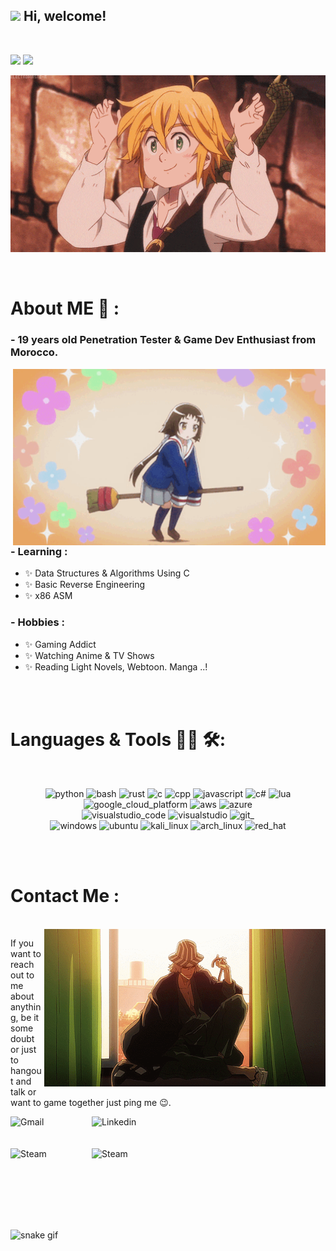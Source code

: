 <h2> <img src="https://emojis.slackmojis.com/emojis/images/1588315024/8823/hyperkitty.gif?1588315024" width="30" /> Hi, welcome! </h2>
<br>

![](https://dcbadge.vercel.app/api/shield/991691568262156379) [![](https://dcbadge.vercel.app/api/server/PK93fj8Rs3)](https://discord.gg/PK93fj8Rs3)
<br>
<div align="center">
<img hight="300" width="700" alt="GIF" align="center" src="assets/top.gif">
</div>

</br>
</br>


# About ME 💬 :

### - 19 years  old Penetration Tester & Game Dev Enthusiast from Morocco.

<img hight="400" width="500" alt="GIF" align="right" src="assets/mid.gif">

### - Learning :
- ✨ Data Structures & Algorithms Using C
- ✨ Basic Reverse Engineering
- ✨ x86 ASM

### - Hobbies : 
- ✨ Gaming Addict
- ✨ Watching Anime & TV Shows
- ✨ Reading Light Novels, Webtoon. Manga ..!

</br>
</br>

# Languages & Tools 👨‍💻 🛠:
</br>

<p align="center">

<!-- For more icons please follow  https://github.com/MikeCodesDotNET/ColoredBadges -->
<img src="https://img.shields.io/badge/python-%233776AB.svg?&style=for-the-badge&logo=python&logoColor=white" alt="python">
<img src="https://img.shields.io/badge/gnu%20bash-%234EAA25.svg?&style=for-the-badge&logo=gnu%20bash&logoColor=white" alt="bash">
<img src="https://img.shields.io/badge/rust-%23000000.svg?&style=for-the-badge&logo=rust&logoColor=white" alt="rust">
<img src="https://img.shields.io/badge/C-00599C?style=for-the-badge&logo=c&logoColor=white" alt="c">
<img src="https://img.shields.io/badge/c%2B%2B-%2300599C.svg?&style=for-the-badge&logo=c%2B%2B&logoColor=white" alt="cpp">
<img src="https://img.shields.io/badge/javascript-%23F7DF1E.svg?&style=for-the-badge&logo=javascript&logoColor=black" alt="javascript">
<img src="https://img.shields.io/badge/C%23-239120?style=for-the-badge&logo=c-sharp&logoColor=white" alt="c#">
<img src="https://img.shields.io/badge/lua-%232C2D72.svg?&style=for-the-badge&logo=lua&logoColor=white" alt="lua">
</br>
<img src="https://img.shields.io/badge/google%20cloud-%234285F4.svg?&style=for-the-badge&logo=google%20cloud&logoColor=white" alt="google_cloud_platform">
<img src="https://img.shields.io/badge/amazon%20aws-%23232F3E.svg?&style=for-the-badge&logo=amazon%20aws&logoColor=white" alt="aws">
<img src="https://img.shields.io/badge/microsoft%20azure-%230089D6.svg?&style=for-the-badge&logo=microsoft%20azure&logoColor=white" alt="azure">
</br>
<img src="https://img.shields.io/badge/visual%20studio%20code-%23007ACC.svg?&style=for-the-badge&logo=visual%20studio%20code&logoColor=white" alt="visualstudio_code">
<img src="https://img.shields.io/badge/visual%20studio-%235C2D91.svg?&style=for-the-badge&logo=visual%20studio&logoColor=white" alt="visualstudio">
<img src="https://img.shields.io/badge/git-%23F05032.svg?&style=for-the-badge&logo=git&logoColor=white" alt="git_">
</br>
<img src="https://img.shields.io/badge/windows-%230078D6.svg?&style=for-the-badge&logo=windows&logoColor=white" alt="windows">
<img src="https://img.shields.io/badge/ubuntu-%23E95420.svg?&style=for-the-badge&logo=ubuntu&logoColor=white" alt="ubuntu">
<img src="https://img.shields.io/badge/kali%20linux-%23557C94.svg?&style=for-the-badge&logo=kali%20linux&logoColor=white" alt="kali_linux">
<img src="https://img.shields.io/badge/arch%20linux-%231793D1.svg?&style=for-the-badge&logo=arch%20linux&logoColor=white" alt="arch_linux">
<img src="https://img.shields.io/badge/red%20hat-%23EE0000.svg?&style=for-the-badge&logo=red%20hat&logoColor=white" alt="red_hat">
</p>
</br>
</br>

# Contact Me :

<p>
 </br>


<img hight="320" width="450" align="right" id="GIF" src="assets/bottom.gif">


If you want to reach out to me about anything, be it some doubt or just to hangout and talk or want to game together just ping me 😉.

<a href="mailto:d4wan5564x@gmail.com">
 <img align="left" alt="Gmail" width="130" hight="100" src="https://img.shields.io/badge/gmail-%23EA4335.svg?&style=for-the-badge&logo=gmail&logoColor=white" />
</a>
<a href="https://ma.linkedin.com/in/hamza-mouhibe-861776252/">
  <img align="left" alt="Linkedin" width="165" hight="100" src="https://img.shields.io/badge/linkedin-%230A66C2.svg?&style=for-the-badge&logo=linkedin&logoColor=white" />
</br>
</br>
</br>
</a>
<a href="https://steamcommunity.com/profiles/76561198879941703/">
  <img align="left" alt="Steam" width="130" hight="100" src="https://img.shields.io/badge/steam-%23000000.svg?&style=for-the-badge&logo=steam&logoColor=white" />
</a>
<a href="https://www.instagram.com/lhajsapkowski/">
  <img align="left" alt="Steam" width="185" hight="100" src="https://img.shields.io/badge/instagram-%23E4405F.svg?&style=for-the-badge&logo=instagram&logoColor=white" />
</a>
 </p>

</br>
</br>
</br>
</br>
</br>
</br>

![snake gif](https://github.com/iTsLhaj/iTsLhaj/blob/output/github-contribution-grid-snake.gif)

</br>
</br>
</br>
</br>
</br>
</br>
</br>

[//]: <> (how can i help u ? :: iiTsLhaj@proton.me)
[//]: <> (~~)
